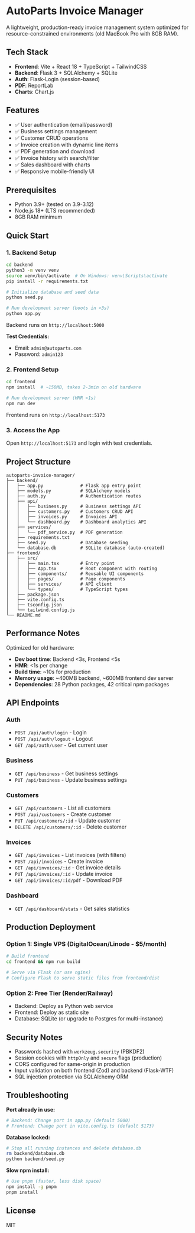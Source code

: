 # AutoParts Invoice Manager

A lightweight, production-ready invoice management system optimized for resource-constrained environments (old MacBook Pro with 8GB RAM).

## Tech Stack

- **Frontend**: Vite + React 18 + TypeScript + TailwindCSS
- **Backend**: Flask 3 + SQLAlchemy + SQLite
- **Auth**: Flask-Login (session-based)
- **PDF**: ReportLab
- **Charts**: Chart.js

## Features

- ✅ User authentication (email/password)
- ✅ Business settings management
- ✅ Customer CRUD operations
- ✅ Invoice creation with dynamic line items
- ✅ PDF generation and download
- ✅ Invoice history with search/filter
- ✅ Sales dashboard with charts
- ✅ Responsive mobile-friendly UI

## Prerequisites

- Python 3.9+ (tested on 3.9-3.12)
- Node.js 18+ (LTS recommended)
- 8GB RAM minimum

## Quick Start

### 1. Backend Setup

```bash
cd backend
python3 -m venv venv
source venv/bin/activate  # On Windows: venv\Scripts\activate
pip install -r requirements.txt

# Initialize database and seed data
python seed.py

# Run development server (boots in <3s)
python app.py
```

Backend runs on `http://localhost:5000`

**Test Credentials:**
- Email: `admin@autoparts.com`
- Password: `admin123`

### 2. Frontend Setup

```bash
cd frontend
npm install  # ~150MB, takes 2-3min on old hardware

# Run development server (HMR <1s)
npm run dev
```

Frontend runs on `http://localhost:5173`

### 3. Access the App

Open `http://localhost:5173` and login with test credentials.

## Project Structure

```
autoparts-invoice-manager/
├── backend/
│   ├── app.py              # Flask app entry point
│   ├── models.py           # SQLAlchemy models
│   ├── auth.py             # Authentication routes
│   ├── api/
│   │   ├── business.py     # Business settings API
│   │   ├── customers.py    # Customers CRUD API
│   │   ├── invoices.py     # Invoices API
│   │   └── dashboard.py    # Dashboard analytics API
│   ├── services/
│   │   └── pdf_service.py  # PDF generation
│   ├── requirements.txt
│   ├── seed.py             # Database seeding
│   └── database.db         # SQLite database (auto-created)
├── frontend/
│   ├── src/
│   │   ├── main.tsx        # Entry point
│   │   ├── App.tsx         # Root component with routing
│   │   ├── components/     # Reusable UI components
│   │   ├── pages/          # Page components
│   │   ├── services/       # API client
│   │   └── types/          # TypeScript types
│   ├── package.json
│   ├── vite.config.ts
│   ├── tsconfig.json
│   └── tailwind.config.js
└── README.md
```

## Performance Notes

Optimized for old hardware:
- **Dev boot time**: Backend <3s, Frontend <5s
- **HMR**: <1s per change
- **Build time**: ~10s for production
- **Memory usage**: ~400MB backend, ~600MB frontend dev server
- **Dependencies**: 28 Python packages, 42 critical npm packages

## API Endpoints

### Auth
- `POST /api/auth/login` - Login
- `POST /api/auth/logout` - Logout
- `GET /api/auth/user` - Get current user

### Business
- `GET /api/business` - Get business settings
- `PUT /api/business` - Update business settings

### Customers
- `GET /api/customers` - List all customers
- `POST /api/customers` - Create customer
- `PUT /api/customers/:id` - Update customer
- `DELETE /api/customers/:id` - Delete customer

### Invoices
- `GET /api/invoices` - List invoices (with filters)
- `POST /api/invoices` - Create invoice
- `GET /api/invoices/:id` - Get invoice details
- `PUT /api/invoices/:id` - Update invoice
- `GET /api/invoices/:id/pdf` - Download PDF

### Dashboard
- `GET /api/dashboard/stats` - Get sales statistics

## Production Deployment

### Option 1: Single VPS (DigitalOcean/Linode - $5/month)

```bash
# Build frontend
cd frontend && npm run build

# Serve via Flask (or use nginx)
# Configure Flask to serve static files from frontend/dist
```

### Option 2: Free Tier (Render/Railway)

- Backend: Deploy as Python web service
- Frontend: Deploy as static site
- Database: SQLite (or upgrade to Postgres for multi-instance)

## Security Notes

- Passwords hashed with `werkzeug.security` (PBKDF2)
- Session cookies with `httpOnly` and `secure` flags (production)
- CORS configured for same-origin in production
- Input validation on both frontend (Zod) and backend (Flask-WTF)
- SQL injection protection via SQLAlchemy ORM

## Troubleshooting

**Port already in use:**
```bash
# Backend: Change port in app.py (default 5000)
# Frontend: Change port in vite.config.ts (default 5173)
```

**Database locked:**
```bash
# Stop all running instances and delete database.db
rm backend/database.db
python backend/seed.py
```

**Slow npm install:**
```bash
# Use pnpm (faster, less disk space)
npm install -g pnpm
pnpm install
```

## License

MIT
